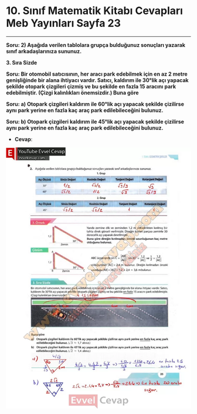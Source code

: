 # 10. Sınıf Matematik Kitabı Cevapları Meb Yayınları Sayfa 23

---

**Soru: 2) Aşağıda verilen tablolara grupça bulduğunuz sonuçları yazarak sınıf arkadaşlarınıza sununuz.**

**3. Sıra Sizde**

**Soru: Bir otomobil satıcısının, her aracı park edebilmek için en az 2 metre genişliğinde bir alana ihtiyacı vardır. Satıcı, kaldırım ile 30°lik açı yapacak şekilde otopark çizgileri çizmiş ve bu şekilde en fazla 15 aracını park edebilmiştir. (Çizgi kalınlıkları önemsizdir.) Buna göre**

**Soru: a) Otopark çizgileri kaldırım ile 60°lik açı yapacak şekilde çizilirse aynı park yerine en fazla kaç araç park edilebileceğini bulunuz.**

**Soru: b) Otopark çizgileri kaldırım ile 45°lik açı yapacak şekilde çizilirse aynı park yerine en fazla kaç araç park edilebileceğini bulunuz.**

-   **Cevap**:

![Image 1](./image_1.webp)